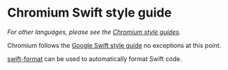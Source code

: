 # Chromium Swift style guide

_For other languages, please see the [Chromium style guides](https://chromium.googlesource.com/chromium/src/+/master/styleguide/styleguide.md)._

Chromium follows the
[Google Swift style guide](https://google.github.io/swift/)
no exceptions at this point.

[swift-format](https://github.com/apple/swift-format)
can be used to automatically format Swift code.
